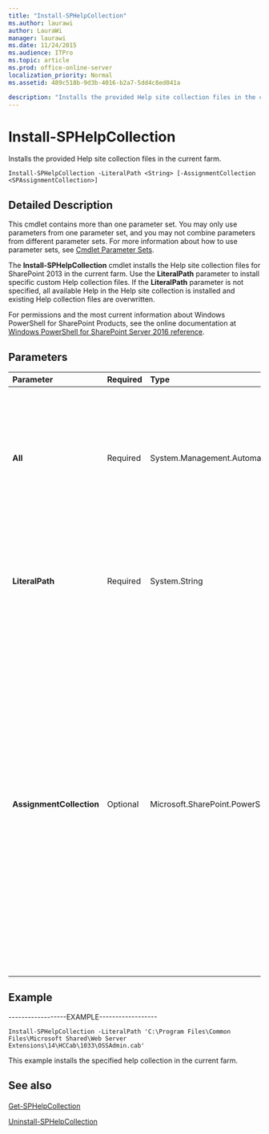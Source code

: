```yaml
---
title: "Install-SPHelpCollection"
ms.author: laurawi
author: LauraWi
manager: laurawi
ms.date: 11/24/2015
ms.audience: ITPro
ms.topic: article
ms.prod: office-online-server
localization_priority: Normal
ms.assetid: 489c518b-9d3b-4016-b2a7-5dd4c8ed041a

description: "Installs the provided Help site collection files in the current farm."
---
```


# Install-SPHelpCollection

Installs the provided Help site collection files in the current farm.
  
```
Install-SPHelpCollection -LiteralPath <String> [-AssignmentCollection <SPAssignmentCollection>]
```

## Detailed Description

This cmdlet contains more than one parameter set. You may only use parameters from one parameter set, and you may not combine parameters from different parameter sets. For more information about how to use parameter sets, see [Cmdlet Parameter Sets](https://go.microsoft.com/fwlink/?LinkID=187810).
  
The **Install-SPHelpCollection** cmdlet installs the Help site collection files for SharePoint 2013 in the current farm. Use the **LiteralPath** parameter to install specific custom Help collection files. If the **LiteralPath** parameter is not specified, all available Help in the Help site collection is installed and existing Help collection files are overwritten. 
  
For permissions and the most current information about Windows PowerShell for SharePoint Products, see the online documentation at [Windows PowerShell for SharePoint Server 2016 reference](https://go.microsoft.com/fwlink/p/?LinkId=671715).
  
## Parameters

|**Parameter**|**Required**|**Type**|**Description**|
|:-----|:-----|:-----|:-----|
|**All** <br/> |Required  <br/> |System.Management.Automation.SwitchParameter  <br/> |If the **LiteralPath** parameter is not specified, specifies that all Help Collection CABs under **%Program Files%\Common Files\Microsoft Shared\Web Server Extensions\15\HCCab\\<LCID\>** in the Help site collection are installed, and existing Help collections are overwritten.  <br/> |
|**LiteralPath** <br/> |Required  <br/> |System.String  <br/> |Specifies the exact path to a specific custom Help file in the Help site collection cab file.  <br/> The type must be a valid path in either of the following forms:  <br/> - C:\folder_name  <br/> - \\server_name\folder_name  <br/> |
|**AssignmentCollection** <br/> |Optional  <br/> |Microsoft.SharePoint.PowerShell.SPAssignmentCollection  <br/> |Manages objects for the purpose of proper disposal. Use of objects, such as **SPWeb** or **SPSite**, can use large amounts of memory and use of these objects in Windows PowerShell scripts requires proper memory management. Using the **SPAssignment** object, you can assign objects to a variable and dispose of the objects after they are needed to free up memory. When **SPWeb**, **SPSite**, or **SPSiteAdministration** objects are used, the objects are automatically disposed of if an assignment collection or the **Global** parameter is not used.  <br/> > [!NOTE]> When the **Global** parameter is used, all objects are contained in the global store. If objects are not immediately used, or disposed of by using the **Stop-SPAssignment** command, an out-of-memory scenario can occur.           |
   
## Example

------------------EXAMPLE------------------
  
```
Install-SPHelpCollection -LiteralPath 'C:\Program Files\Common Files\Microsoft Shared\Web Server Extensions\14\HCCab\1033\OSSAdmin.cab' 
```

This example installs the specified help collection in the current farm.
  
## See also

#### 

[Get-SPHelpCollection](get-sphelpcollection.md)
  
[Uninstall-SPHelpCollection](uninstall-sphelpcollection.md)

